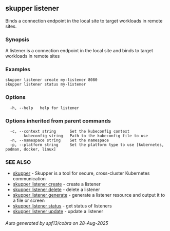 ## skupper listener

Binds a connection endpoint in the local site to target workloads in remote sites.

### Synopsis

A listener is a connection endpoint in the local site and binds to target workloads in remote sites

### Examples

```
skupper listener create my-listener 8080
skupper listener status my-listener
```

### Options

```
  -h, --help   help for listener
```

### Options inherited from parent commands

```
  -c, --context string      Set the kubeconfig context
      --kubeconfig string   Path to the kubeconfig file to use
  -n, --namespace string    Set the namespace
  -p, --platform string     Set the platform type to use [kubernetes, podman, docker, linux]
```

### SEE ALSO

* [skupper](skupper.md)	 - Skupper is a tool for secure, cross-cluster Kubernetes communication
* [skupper listener create](skupper_listener_create.md)	 - create a listener
* [skupper listener delete](skupper_listener_delete.md)	 - delete a listener
* [skupper listener generate](skupper_listener_generate.md)	 - generate a listener resource and output it to a file or screen
* [skupper listener status](skupper_listener_status.md)	 - get status of listeners
* [skupper listener update](skupper_listener_update.md)	 - update a listener

###### Auto generated by spf13/cobra on 28-Aug-2025
